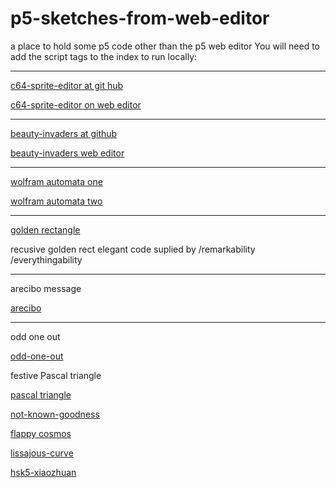 # p5-sketches-from-web-editor
a place to hold some p5 code other than the p5 web editor
You will need to add the script tags to the index to run locally:

------

 [c64-sprite-editor at git hub](https://greggelong.github.io/p5-sketches-from-web-editor/c64-sprite-editor/)
  
 [c64-sprite-editor on web editor](https://editor.p5js.org/greggelong/present/g0xGKhj60)
 
------ 

[beauty-invaders at github](https://greggelong.github.io/p5-sketches-from-web-editor/beauty-invaders/)
 
[beauty-invaders web editor](https://editor.p5js.org/greggelong/present/SuTjMrwrh)

-----

[wolfram automata one](https://greggelong.github.io/p5-sketches-from-web-editor/wolf-automata/one/)

[wolfram automata two](https://greggelong.github.io/p5-sketches-from-web-editor/wolf-automata/two/)

------

[golden rectangle](https://greggelong.github.io/p5-sketches-from-web-editor/everythingability-recursive-golden-rect/)

recusive golden rect elegant code suplied by /remarkability /everythingability

----

arecibo message 

[arecibo](https://greggelong.github.io/p5-sketches-from-web-editor/arecibo)


----

odd one out


[odd-one-out](https://greggelong.github.io/p5-sketches-from-web-editor/odd-one-out)


festive Pascal triangle

[pascal triangle](https://greggelong.github.io/p5-sketches-from-web-editor/pascal-triangle-festive/)

[not-known-goodness](https://greggelong.github.io/p5-sketches-from-web-editor/not-known-goodness/not-known-goodness-vertex/)


[flappy cosmos](https://greggelong.github.io/p5-sketches-from-web-editor/flappy-cosmos-drake)

[lissajous-curve](https://greggelong.github.io/p5-sketches-from-web-editor/lissajous-curve/)



[hsk5-xiaozhuan](https://greggelong.github.io/p5-sketches-from-web-editor/hsk5-xiaozhuan)

